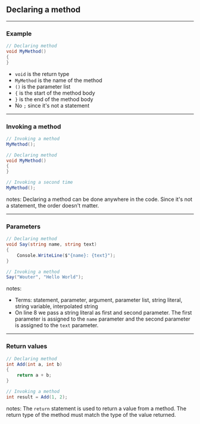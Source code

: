 ## Declaring a method
---

### Example

```csharp []
// Declaring method
void MyMethod()
{
}
```

* `void` is the return type
* `MyMethod` is the name of the method
* `()` is the parameter list
* `{` is the start of the method body
* `}` is the end of the method body
* No `;` since it's not a statement

---

### Invoking a method

```csharp []
// Invoking a method
MyMethod();

// Declaring method
void MyMethod()
{
}

// Invoking a second time
MyMethod();
```

notes: Declaring a method can be done anywhere in the code. Since it's not a statement, the order doesn't matter.

---
### Parameters

```csharp []
// Declaring method
void Say(string name, string text)
{
    Console.WriteLine($"{name}: {text}");
}

// Invoking a method
Say("Wouter", "Hello World");
```

notes:
- Terms: statement, parameter, argument, parameter list, string literal, string variable, interpolated string
- On line 8 we pass a string literal as first and second parameter. The first parameter is assigned to the `name` parameter and the second parameter is assigned to the `text` parameter.

---
### Return values

```csharp []
// Declaring method
int Add(int a, int b)
{
    return a + b;
}

// Invoking a method
int result = Add(1, 2);
```
notes: The `return` statement is used to return a value from a method. The return type of the method must match the type of the value returned.